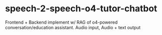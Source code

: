 # speech-2-speech-o4-tutor-chatbot
Frontend + Backend implement w/ RAG of o4-powered conversation/education assistant. Audio input, Audio + text output
